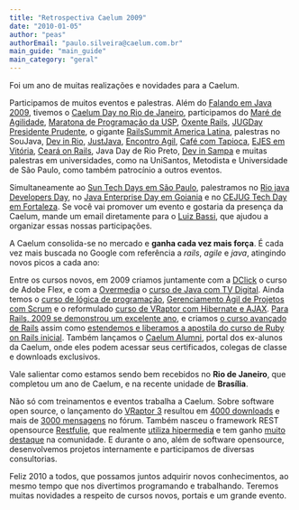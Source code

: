 ```yaml
---
title: "Retrospectiva Caelum 2009"
date: "2010-01-05"
author: "peas"
authorEmail: "paulo.silveira@caelum.com.br"
main_guide: "main_guide"
main_category: "geral"
---
```


Foi um ano de muitas realizações e novidades para a Caelum.

Participamos de muitos eventos e palestras. Além do [Falando em Java 2009](https://blog.caelum.com.br/falando-em-java-2009-eu-fui/), tivemos o [Caelum Day no Rio de Janeiro](https://blog.caelum.com.br/caelum-day-in-rio-2009-eu-fui/), participamos do [Maré de Agilidade](http://www.maredeagilidade.com.br/), [Maratona de Programação da USP](http://www.ime.usp.br/~cef/XIIImaratona/), [Oxente Rails](http://oxenterails.com/), [JUGDay Presidente Prudente](http://www.javanoroeste.com.br/jugday/), o gigante [RailsSummit America Latina](http://www.railssummit.com.br/), palestras no SouJava, [Dev in Rio](http://devinrio.com.br/), [JustJava](http://www.justjava.com.br/), [Encontro Agil](http://www.encontroagil.com.br/), [Café com Tapioca](http://www.cejug.org/display/cejug/Aniversario+CEJUG+2009), [EJES em Vitória](http://www.esjug.org/eventos/iv-ejes/), [Ceará on Rails](http://cearaonrails.com.br/), Java Day de Rio Preto, [Dev in Sampa](http://devinsampa.com.br/) e muitas palestras em universidades, como na UniSantos, Metodista e Universidade de São Paulo, como também patrocínio a outros eventos.

Simultaneamente ao [Sun Tech Days em São Paulo](ww.suntechdays.com.br), palestramos no [Rio java Developers Day](http://www.riojug.org/evt/RioJavaDevDay2009.html), no [Java Enterprise Day em Goiania](http://www.javaeeday.com/) e no [CEJUG Tech Day em Fortaleza](http://www.cejug.org/display/cejug/2009/11/23/CEJUG+TECH+DAY+2009). Se você vai promover um evento e gostaria da presença da Caelum, mande um email diretamente para o [Luiz Bassi](mailto:luiz.bassi@caelum.com.br), que ajudou a organizar essas nossas participações.

A Caelum consolida-se no mercado e **ganha cada vez mais força**. É cada vez mais buscada no Google com referência a _rails_, _agile_ e _java_, atingindo novos picos a cada ano:

<script type="text/javascript" src="http://www.gmodules.com/ig/ifr?url=http%3A%2F%2Fwww.google.com%2Fig%2Fmodules%2Fgoogle_insightsforsearch_interestovertime_searchterms.xml&amp;up__property=empty&amp;up__search_terms=caelum&amp;up__location=BR&amp;up__category=0&amp;up__time_range=empty&amp;up__compare_to_category=false&amp;synd=ig&amp;w=480&amp;h=300&amp;lang=pt-BR&amp;title=Google+Insights+para+pesquisa&amp;border=%23ffffff%7C3px%2C1px+solid+%23999999&amp;output=js"></script>

Entre os cursos novos, em 2009 criamos juntamente com a [DClick](http://www.dclick.com.br/) o curso de Adobe Flex, e com a [Overmedia](http://www.overmedianetworks.com.br/) o [curso de Java com TV Digital](http://www.caelum.com.br/curso/tv-61-desenvolvendo-com-ginga-middleware-tv-digital/). Ainda temos o [curso de lógica de programação](http://www.caelum.com.br/curso/cs-01-logica-de-programacao/), [Gerenciamento Ágil de Projetos com Scrum](http://www.caelum.com.br/curso/pm-83-gerenciamento-agil-projetos-scrum/) e o reformulado [curso de VRaptor com Hibernate e AJAX](http://www.caelum.com.br/curso/fj-28-vraptor-hibernate-ajax/). [Para Rails, 2009 se demonstrou um excelente ano](https://blog.caelum.com.br/2009-ano-do-ruby-on-rails-no-brasil/), e criamos [o curso avançado de Rails](http://www.caelum.com.br/curso/rr-75-ruby-rails-avancado/) assim como [estendemos e liberamos a apostila do curso de Ruby on Rails inicial](https://blog.caelum.com.br/apostila-de-ruby-on-rails-rr-71-liberada-para-download/). Também lançamos o [Caelum Alumni](http://aluno.caelum.com.br/), portal dos ex-alunos da Caelum, onde eles podem acessar seus certificados, colegas de classe e downloads exclusivos.

Vale salientar como estamos sendo bem recebidos no **Rio de Janeiro**, que completou um ano de Caelum, e na recente unidade de **Brasília**.

Não só com treinamentos e eventos trabalha a Caelum. Sobre software open source, o lançamento do [VRaptor 3](http://www.vraptor.com.br/) resultou em [4000 downloads](http://code.google.com/p/vraptor3/downloads/list?can=1&q=&colspec=Filename+Summary+Uploaded+Size+DownloadCount) e mais de [3000 mensagens](http://www.guj.com.br/forums/show/23.java) no fórum. Também nasceu o framework REST opensource [Restfulie](http://restfulie.com/), que realmente [utiliza hipermedia](http://www.infoq.com/news/2009/11/restfulie-hypermedia-services) e tem ganho [muito](http://www.infoq.com/news/2009/12/restfulie) [destaque](http://www.infoq.com/news/2009/12/restfulie-interview) na comunidade. E durante o ano, além de software opensource, desenvolvemos projetos internamente e participamos de diversas consultorias.

Feliz 2010 a todos, que possamos juntos adquirir novos conhecimentos, ao mesmo tempo que nos divertimos programando e trabalhando. Teremos muitas novidades a respeito de cursos novos, portais e um grande evento.
